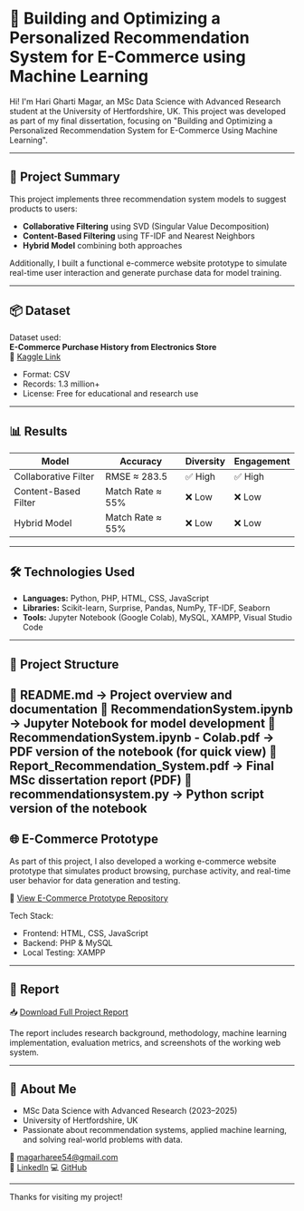 # 🛒 Building and Optimizing a Personalized Recommendation System for E-Commerce using Machine Learning

Hi! I'm Hari Gharti Magar, an MSc Data Science with Advanced Research student at the University of Hertfordshire, UK. This project was developed as part of my final dissertation, focusing on "Building and Optimizing a Personalized Recommendation System for E-Commerce Using Machine Learning".

---

## 📘 Project Summary

This project implements three recommendation system models to suggest products to users:

- **Collaborative Filtering** using SVD (Singular Value Decomposition)
- **Content-Based Filtering** using TF-IDF and Nearest Neighbors
- **Hybrid Model** combining both approaches

Additionally, I built a functional e-commerce website prototype to simulate real-time user interaction and generate purchase data for model training.

---

## 📦 Dataset

Dataset used:  
**E-Commerce Purchase History from Electronics Store**  
📎 [Kaggle Link](https://www.kaggle.com/datasets/mkechinov/ecommerce-purchase-history-from-electronics-store)

- Format: CSV  
- Records: 1.3 million+  
- License: Free for educational and research use

---

## 📊 Results

| Model                 | Accuracy          | Diversity | Engagement |
|----------------------|-------------------|-----------|------------|
| Collaborative Filter | RMSE ≈ 283.5      | ✅ High   | ✅ High    |
| Content-Based Filter | Match Rate ≈ 55%  | ❌ Low    | ❌ Low     |
| Hybrid Model         | Match Rate ≈ 55%  | ❌ Low    | ❌ Low     |

---

## 🛠️ Technologies Used

- **Languages:** Python, PHP, HTML, CSS, JavaScript
- **Libraries:** Scikit-learn, Surprise, Pandas, NumPy, TF-IDF, Seaborn
- **Tools:** Jupyter Notebook (Google Colab), MySQL, XAMPP, Visual Studio Code

---

## 📁 Project Structure
📄 README.md → Project overview and documentation
📄 RecommendationSystem.ipynb → Jupyter Notebook for model development
📄 RecommendationSystem.ipynb - Colab.pdf → PDF version of the notebook (for quick view)
📄 Report_Recommendation_System.pdf → Final MSc dissertation report (PDF)
📄 recommendationsystem.py → Python script version of the notebook
---

## 🌐 E-Commerce Prototype

As part of this project, I also developed a working e-commerce website prototype that simulates product browsing, purchase activity, and real-time user behavior for data generation and testing.

🔗 [View E-Commerce Prototype Repository](https://github.com/harimagar/ecommerce)

Tech Stack:
- Frontend: HTML, CSS, JavaScript
- Backend: PHP & MySQL
- Local Testing: XAMPP

---

## 📄 Report

📥 [Download Full Project Report](https://github.com/harimagar/Data-Science-Project/blob/main/Report_Recommendation_System.pdf)

The report includes research background, methodology, machine learning implementation, evaluation metrics, and screenshots of the working web system.

---

## 🙋 About Me

- MSc Data Science with Advanced Research (2023–2025)  
- University of Hertfordshire, UK  
- Passionate about recommendation systems, applied machine learning, and solving real-world problems with data.

📧 magarharee54@gmail.com  
🔗 [LinkedIn](https://www.linkedin.com/in/hari-gharti-magar?trk=contact-info)
💻 [GitHub](https://github.com/harimagar/Data-Science-Project)

---

Thanks for visiting my project!

